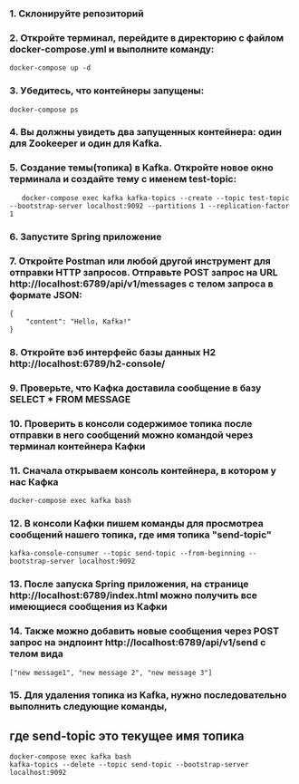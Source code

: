 ### 1. Склонируйте репозиторий

### 2. Откройте терминал, перейдите в директорию с файлом docker-compose.yml и выполните команду:

```
docker-compose up -d 
```

### 3. Убедитесь, что контейнеры запущены:

```
docker-compose ps
```

### 4. Вы должны увидеть два запущенных контейнера: один для Zookeeper и один для Kafka.

### 5. Создание темы(топика) в Kafka. Откройте новое окно терминала и создайте тему с именем test-topic:

```
   docker-compose exec kafka kafka-topics --create --topic test-topic --bootstrap-server localhost:9092 --partitions 1 --replication-factor 1
```

### 6. Запустите Spring приложение

### 7. Откройте Postman или любой другой инструмент для отправки HTTP запросов. Отправьте POST запрос на URL http://localhost:6789/api/v1/messages с телом запроса в формате JSON:

```
{
    "content": "Hello, Kafka!"
}
```

### 8. Откройте вэб интерфейс базы данных H2 http://localhost:6789/h2-console/

### 9. Проверьте, что Кафка доставила сообщение в базу SELECT * FROM MESSAGE

### 10. Проверить в консоли содержимое топика после отправки в него сообщений можно командой через терминал контейнера Кафки

### 11. Сначала открываем консоль контейнера, в котором у нас Кафка

```
docker-compose exec kafka bash
```

### 12. В консоли Кафки пишем команды для просмотреа сообщений нашего топика, где имя топика "send-topic"

```
kafka-console-consumer --topic send-topic --from-beginning --bootstrap-server localhost:9092
```

### 13. После запуска Spring приложения, на странице http://localhost:6789/index.html можно получить все имеющиеся сообщения из Кафки

### 14. Также можно добавить новые сообщения через POST запрос на эндпоинт http://localhost:6789/api/v1/send с телом вида 

```
["new message1", "new message 2", "new message 3"]
```

### 15. Для удаления топика из Kafka, нужно последовательно выполнить следующие команды,
## где send-topic это текущее имя топика
```
docker-compose exec kafka bash
kafka-topics --delete --topic send-topic --bootstrap-server localhost:9092
```